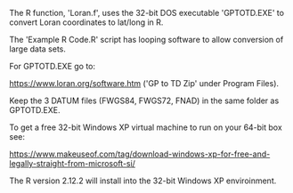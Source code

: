 The R function, 'Loran.f', uses the 32-bit DOS executable 'GPTOTD.EXE' to convert Loran coordinates to lat/long in R.

The 'Example R Code.R' script has looping software to allow conversion of large data sets. 

For GPTOTD.EXE go to:

   https://www.loran.org/software.htm  ('GP to TD Zip' under Program Files).
    
 Keep the 3 DATUM files (FWGS84, FWGS72, FNAD) in the same folder as GPTOTD.EXE. 
    
To get a free 32-bit Windows XP virtual machine to run on your 64-bit box see:

   https://www.makeuseof.com/tag/download-windows-xp-for-free-and-legally-straight-from-microsoft-si/

The R version 2.12.2 will install into the 32-bit Windows XP enviroinment.
